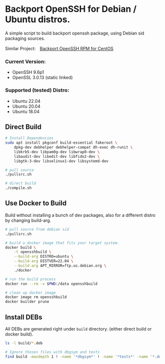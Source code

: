 # Backport OpenSSH for Debian / Ubuntu distros.

A simple script to build backport openssh package, using Debian sid packaging sources.

Similar Project:　[Backport OpenSSH RPM for CentOS](https://github.com/boypt/openssh-rpms)

### Current Version:

- OpenSSH 9.6p1
- OpenSSL 3.0.13 (static linked)

### Supported (tested) Distro:

- Ubuntu 22.04
- Ubuntu 20.04
- Ubuntu 18.04

## Direct Build

```bash
# Install Dependencies
sudo apt install pkgconf build-essential fakeroot \
    dpkg-dev debhelper debhelper-compat dh-exec dh-runit \
    libkrb5-dev libpam0g-dev libwrap0-dev \
    libaudit-dev libedit-dev libfido2-dev \
    libgtk-3-dev libselinux1-dev libsystemd-dev

# pull source
./pullsrc.sh

# direct build
./compile.sh
```

## Use Docker to Build

Build without installing a bunch of dev packages, also for a different distro by changing build-arg.

```bash
# pull source from debian sid
./pullsrc.sh

# build a docker image that fits your target system.
docker build \
    -t opensshbuild \
    --build-arg DISTRO=ubuntu \
    --build-arg DISTVER=22.04 \
    --build-arg APT_MIRROR=ftp.us.debian.org \
    ./docker

# run the build process
docker run --rm -v $PWD:/data opensshbuild

# clean up docker image
docker image rm opensshbuild
docker builder prune
```

## Install DEBs

All DEBs are generated right under `build` directory. (either direct build or docker build).

```bash
ls -l build/*.deb

# Ignore thoses files with dbgsym and tests
find build -maxdepth 1 ! -name '*dbgsym*' ! -name '*tests*' -name '*.deb' | xargs sudo apt install -y
```

